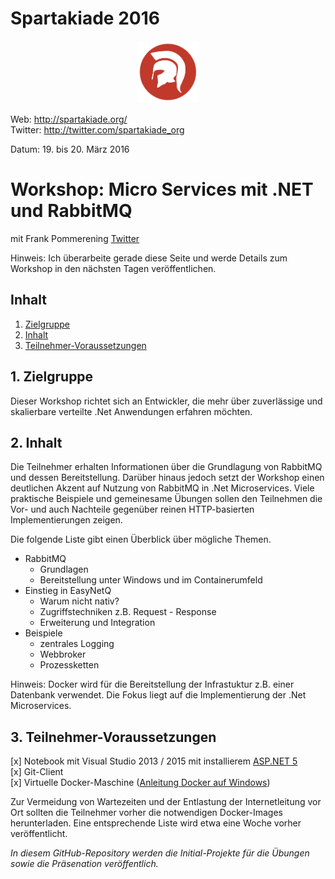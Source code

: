 # Spartakiade 2016

<p align="center"><img src="images/logo_spartakiade.png" width=100/></p>

Web: http://spartakiade.org/  
Twitter: http://twitter.com/spartakiade_org

Datum: 19. bis 20. März 2016

# Workshop: Micro Services mit .NET und RabbitMQ
mit Frank Pommerening <a href="https://twitter.com/fpommerening" class="twitter-share-button" rel=nofollow target=_blank>Twitter</a>

Hinweis: Ich überarbeite gerade diese Seite und werde Details zum Workshop in den nächsten Tagen veröffentlichen.

## Inhalt
1. [Zielgruppe](#zielgruppe)
2. [Inhalt](#inhalt)
3. [Teilnehmer-Voraussetzungen](#voraussetzungen)

<a name="zielgruppe"></a>
## 1. Zielgruppe
Dieser Workshop richtet sich an Entwickler, die mehr über zuverlässige und skalierbare verteilte .Net Anwendungen erfahren möchten.

<a name="themen"></a>
## 2. Inhalt
Die Teilnehmer erhalten Informationen über die Grundlagung von RabbitMQ und dessen Bereitstellung. Darüber hinaus jedoch setzt der Workshop einen 
deutlichen Akzent auf Nutzung von RabbitMQ in .Net Microservices. Viele praktische Beispiele und gemeinesame Übungen sollen den Teilnehmen die Vor- 
und auch Nachteile gegenüber reinen HTTP-basierten Implementierungen zeigen.

Die folgende Liste gibt einen Überblick über mögliche Themen.
- RabbitMQ
   - Grundlagen
   - Bereitstellung unter Windows und im Containerumfeld
- Einstieg in EasyNetQ
   - Warum nicht nativ?
   - Zugriffstechniken z.B. Request - Response
   - Erweiterung und Integration
- Beispiele
   - zentrales Logging
   - Webbroker
   - Prozessketten

Hinweis: Docker wird für die Bereitstellung der Infrastuktur z.B. einer Datenbank verwendet. Die Fokus liegt auf die Implementierung der .Net Microservices. 

<a name="voraussetzungen"></a>
## 3. Teilnehmer-Voraussetzungen
[x] Notebook mit Visual Studio 2013 / 2015 mit installierem <a href="https://docs.asp.net/en/latest/getting-started/installing-on-windows.html">ASP.NET 5</a><br>
[x] Git-Client </br>
[x] Virtuelle Docker-Maschine (<a href="https://docs.docker.com/engine/installation/windows/">Anleitung Docker auf Windows</a>)

Zur Vermeidung von Wartezeiten und der Entlastung der Internetleitung vor Ort sollten die Teilnehmer vorher die notwendigen Docker-Images herunterladen.
Eine entsprechende Liste wird etwa eine Woche vorher veröffentlicht.

*In diesem GitHub-Repository werden die Initial-Projekte für die Übungen sowie die Präsenation veröffentlich.* 